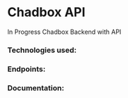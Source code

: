 # Chadbox API
In Progress Chadbox Backend with API
### Technologies used:

### Endpoints:

### Documentation:
